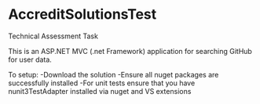 # AccreditSolutionsTest
Technical Assessment Task

This is an ASP.NET MVC (.net Framework) application for searching GitHub for user data. 

To setup:
  -Download the solution
  -Ensure all nuget packages are successfully installed
  -For unit tests ensure that you have nunit3TestAdapter installed via nuget and VS extensions
  
